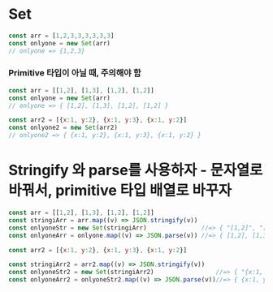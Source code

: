 # Set

```Javascript
const arr = [1,2,3,3,3,3,3,3]
const onlyone = new Set(arr)
// onlyone => {1,2,3}
```

### Primitive 타입이 아닐 때, 주의해야 함

```Javascript
const arr = [[1,2], [1,3], [1,2], [1,2]]
const onlyone = new Set(arr)
// onlyone => { [1,2], [1,3], [1,2], [1,2] }

const arr2 = [{x:1, y:2}, {x:1, y:3}, {x:1, y:2}]
const onlyone2 = new Set(arr2)
// onlyone2 => { {x:1, y:2}, {x:1, y:3}, {x:1, y:2} }
```

# Stringify 와 parse를 사용하자 - 문자열로 바꿔서, primitive 타입 배열로 바꾸자

```Javascript
const arr = [[1,2], [1,3], [1,2], [1,2]]
const stringiArr = arr.map((v) => JSON.stringify(v))
const onlyoneStr = new Set(stringiArr)               //=> { "[1,2]", "[1,3]" }
const onlyoneArr = onlyone.map((v) => JSON.parse(v)) //=> { [1,2], [1,3] }

const arr2 = [{x:1, y:2}, {x:1, y:3}, {x:1, y:2}]

const stringiArr2 = arr2.map((v) => JSON.stringify(v))
const onlyoneStr2 = new Set(stringiArr2)                 //=> { "{x:1, y:2}", "{x:1, y:2}"}
const onlyoneArr2 = onlyoneStr2.map((v) => JSON.parse(v))//=> { {x:1, y:2}, {x:1, y:2}}
```
